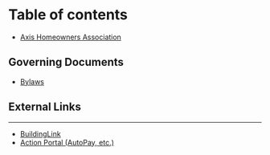 # Table of contents

* [Axis Homeowners Association](README.md)

## Governing Documents

* [Bylaws](governing-documents/bylaws.md)

## External Links

---

* [BuildingLink](https://axishoa.buildinglink.com)
* [Action Portal \(AutoPay, etc.\)](https://resident.actionlife.com)

